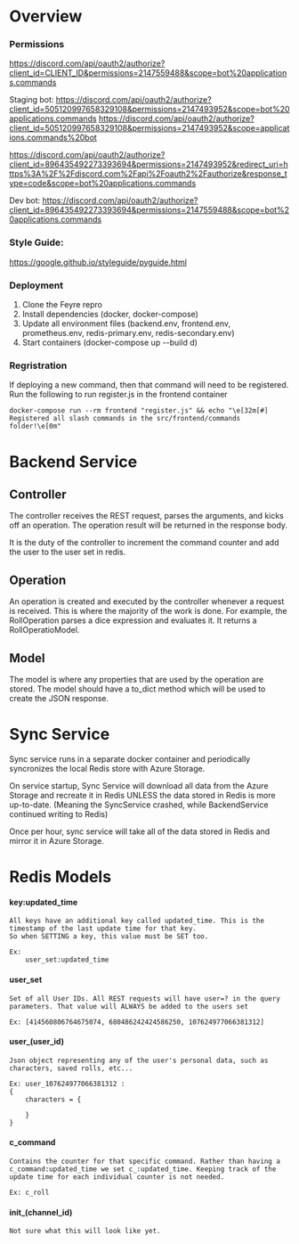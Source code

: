# Overview

### Permissions
https://discord.com/api/oauth2/authorize?client_id=CLIENT_ID&permissions=2147559488&scope=bot%20applications.commands

Staging bot:
https://discord.com/api/oauth2/authorize?client_id=505120997658329108&permissions=2147493952&scope=bot%20applications.commands
https://discord.com/api/oauth2/authorize?client_id=505120997658329108&permissions=2147493952&scope=applications.commands%20bot

https://discord.com/api/oauth2/authorize?client_id=896435492273393694&permissions=2147493952&redirect_uri=https%3A%2F%2Fdiscord.com%2Fapi%2Foauth2%2Fauthorize&response_type=code&scope=bot%20applications.commands

Dev bot:
https://discord.com/api/oauth2/authorize?client_id=896435492273393694&permissions=2147559488&scope=bot%20applications.commands


### Style Guide:
https://google.github.io/styleguide/pyguide.html

### Deployment

1. Clone the Feyre repro
2. Install dependencies (docker, docker-compose)
3. Update all environment files (backend.env, frontend.env, prometheus.env, redis-primary.env, redis-secondary.env)
4. Start containers (docker-compose up --build d)

### Regristration

If deploying a new command, then that command will need to be registered. Run the following to run register.js in the frontend container

`docker-compose run --rm frontend "register.js" && echo "\e[32m[#] Registered all slash commands in the src/frontend/commands folder!\e[0m"`

# Backend Service

## Controller

The controller receives the REST request, parses the arguments, and kicks off an operation. The operation result will be returned in the response body.

It is the duty of the controller to increment the command counter and add the user to the user set in redis.

## Operation

An operation is created and executed by the controller whenever a request is received. This is where the majority of the work is done. For example, the RollOperation parses a dice expression and evaluates it. It returns a RollOperatioModel.

## Model

The model is where any properties that are used by the operation are stored. The model should have a to_dict method which will be used to create the JSON response.

# Sync Service

Sync service runs in a separate docker container and periodically syncronizes the local Redis store with Azure Storage.

On service startup, Sync Service will download all data from the Azure Storage and recreate it in Redis UNLESS the data stored in Redis is more up-to-date. (Meaning the SyncService crashed, while BackendService continued writing to Redis)

Once per hour, sync service will take all of the data stored in Redis and mirror it in Azure Storage.

# Redis Models

#### key:updated_time
    All keys have an additional key called updated_time. This is the timestamp of the last update time for that key.
    So when SETTING a key, this value must be SET too.

    Ex:
        user_set:updated_time

#### user_set
    Set of all User IDs. All REST requests will have user=? in the query parameters. That value will ALWAYS be added to the users set

    Ex: [414560806764675074, 680486242424586250, 107624977066381312]

#### user_(user_id)
    Json object representing any of the user's personal data, such as characters, saved rolls, etc...

    Ex: user_107624977066381312 : 
    {
        characters = {
            
        }
    }
    
#### c_command
    Contains the counter for that specific command. Rather than having a c_command:updated_time we set c_:updated_time. Keeping track of the update time for each individual counter is not needed.

    Ex: c_roll

#### init_(channel_id)
    Not sure what this will look like yet.